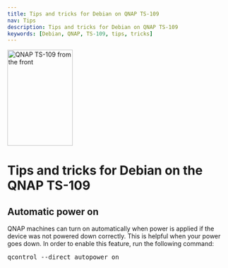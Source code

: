 ```yaml
---
title: Tips and tricks for Debian on QNAP TS-109
nav: Tips
description: Tips and tricks for Debian on QNAP TS-109
keywords: [Debian, QNAP, TS-109, tips, tricks]
---
```


<div class="right">
<img src = "../images/r_ts109_front.jpg" class="border" alt="QNAP TS-109 from the front" width="148" height="217" />
</div>

<h1>Tips and tricks for Debian on the QNAP TS-109</h1>

<h2 id="autopower">Automatic power on</h2>

QNAP machines can turn on automatically when power is applied if the device
was not powered down correctly.  This is helpful when your power goes down.
In order to enable this feature, run the following command:

<div class="code">
<pre>
qcontrol --direct autopower on
</pre>
</div>

